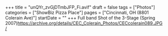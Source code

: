 +++
title = "unQYr_zvGjDTmbJFP_Fi.avif"
draft = false
tags = ["Photos"]
categories = ["ShowBiz Pizza Place"]
pages = ["Cincinnati, OH (8801 Colerain Ave)"]
startDate = ""
+++
Full band Shot of the 3-Stage (Spring 2007)https://archive.org/details/CEC_Colerain_Photos/CECcolerain089.JPG/
